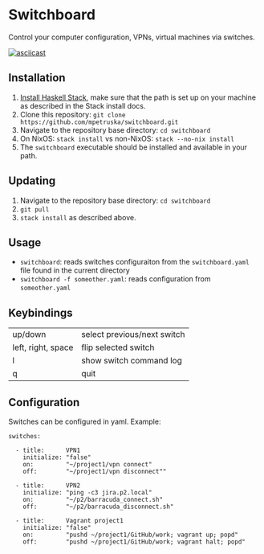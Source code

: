 # Switchboard

Control your computer configuration, VPNs, virtual machines via
switches.

[![asciicast](https://asciinema.org/a/2nBBQSXcgaoXQOjakUmeqNCrg.png)](https://asciinema.org/a/2nBBQSXcgaoXQOjakUmeqNCrg)

## Installation

1. [Install Haskell Stack](https://docs.haskellstack.org/en/stable/install_and_upgrade/),
   make sure that the path is set up on your machine as described in the Stack install docs.
2. Clone this repository: `git clone https://github.com/mpetruska/switchboard.git`
3. Navigate to the repository base directory: `cd switchboard`
4. On NixOS: `stack install` vs non-NixOS: `stack --no-nix install`
5. The `switchboard` executable should be installed and available in your path.

## Updating

1. Navigate to the repository base directory: `cd switchboard`
2. `git pull`
3. `stack install` as described above.

## Usage

- `switchboard`: reads switches configuraiton from the `switchboard.yaml` file found
                 in the current directory
- `switchboard -f someother.yaml`: reads configuration from `someother.yaml`

## Keybindings

|                     |                              |
|---------------------|------------------------------|
| up/down             | select previous/next switch  |
| left, right, space  | flip selected switch         |
| l                   | show switch command log      |
| q                   | quit                         |

## Configuration

Switches can be configured in yaml. Example:

    switches:
    
      - title:      VPN1
        initialize: "false"
        on:         "~/project1/vpn connect"
        off:        "~/project1/vpn disconnect""
    
      - title:      VPN2
        initialize: "ping -c3 jira.p2.local"
        on:         "~/p2/barracuda_connect.sh"
        off:        "~/p2/barracuda_disconnect.sh"
    
      - title:      Vagrant project1
        initialize: "false"
        on:         "pushd ~/project1/GitHub/work; vagrant up; popd"
        off:        "pushd ~/project1/GitHub/work; vagrant halt; popd"

